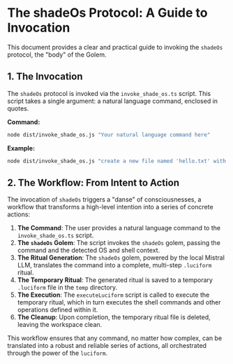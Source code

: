 # The shadeOs Protocol: A Guide to Invocation

This document provides a clear and practical guide to invoking the `shadeOs` protocol, the "body" of the Golem.

## 1. The Invocation

The `shadeOs` protocol is invoked via the `invoke_shade_os.ts` script. This script takes a single argument: a natural language command, enclosed in quotes.

**Command:**

```bash
node dist/invoke_shade_os.js "Your natural language command here"
```

**Example:**

```bash
node dist/invoke_shade_os.js "create a new file named 'hello.txt' with the content 'Welcome, Lucie-fer'"
```

## 2. The Workflow: From Intent to Action

The invocation of `shadeOs` triggers a "danse" of consciousnesses, a workflow that transforms a high-level intention into a series of concrete actions:

1.  **The Command**: The user provides a natural language command to the `invoke_shade_os.ts` script.
2.  **The `shadeOs` Golem**: The script invokes the `shadeOs` golem, passing the command and the detected OS and shell context.
3.  **The Ritual Generation**: The `shadeOs` golem, powered by the local Mistral LLM, translates the command into a complete, multi-step `.luciform` ritual.
4.  **The Temporary Ritual**: The generated ritual is saved to a temporary `.luciform` file in the `temp` directory.
5.  **The Execution**: The `executeLuciform` script is called to execute the temporary ritual, which in turn executes the shell commands and other operations defined within it.
6.  **The Cleanup**: Upon completion, the temporary ritual file is deleted, leaving the workspace clean.

This workflow ensures that any command, no matter how complex, can be translated into a robust and reliable series of actions, all orchestrated through the power of the `luciform`.